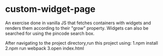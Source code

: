 # custom-widget-page
An exercise done in vanilla JS that fetches containers with widgets and renders them according to their "grow" property. Widgets can also be searched for using the pincode search box.

After navigating to the project directory,run this project using:
1.npm install
2.npm run webpack
3.open index.html
